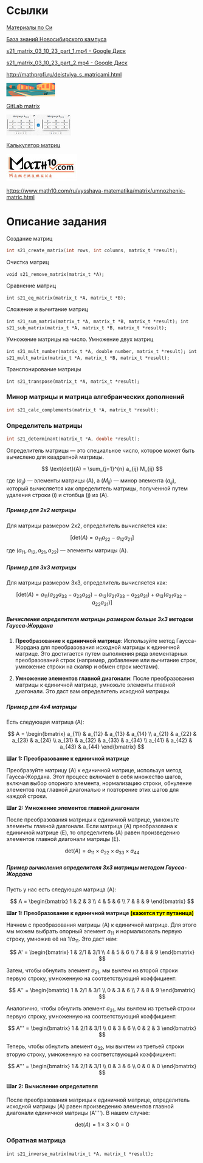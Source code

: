 # Ссылки

[Материалы по Си](https://21-school-by-students.notion.site/C-d28998ee5d9a4477b9595bae536bad84)

[База знаний Новосибирского кампуса](https://held-stingray-d76.notion.site/Home-Page-v2-0-15c0679976e14236b6bb64617a4f7048)

[s21_matrix_03_10_23_part_1.mp4 - Google Диск](https://drive.google.com/file/d/1w4Fx6wSyGOk0YKUw55IhEWF4BDqluAY3/view?usp=sharing)

[s21_matrix_03_10_23_part_2.mp4 - Google Диск](https://drive.google.com/file/d/1D6U1dlX-_1LFq3nIAyukBupra8xudQay/view?usp=sharing)

http://mathprofi.ru/deistviya_s_matricami.html

![matrixx.png](img/matrixx.png)

[GitLab matrix](https://repos.21-school.ru/students/C6_s21_matrix.ID_353530/gentrifr_student.21_school.ru/C6_s21_matrix-1/-/blob/master/README_RUS.md)

<img src="img/2024-03-26%2003-52-03.png" title="" alt="2024-03-26 03-52-03.png" width="170">

[Калькулятор матриц](https://programforyou.ru/calculators/calculator-matric)

![math1.png](img/math1.png)

https://www.math10.com/ru/vysshaya-matematika/matrix/umnozhenie-matric.html

# Описание задания

Создание матриц

```c
int s21_create_matrix(int rows, int columns, matrix_t *result);
```

Очистка матриц

`void s21_remove_matrix(matrix_t *A);`

Сравнение матриц

`int s21_eq_matrix(matrix_t *A, matrix_t *B);`

Сложение и вычитание матриц

`int s21_sum_matrix(matrix_t *A, matrix_t *B, matrix_t *result);
int s21_sub_matrix(matrix_t *A, matrix_t *B, matrix_t *result);`

Умножение матрицы на число. Умножение двух матриц

`int s21_mult_number(matrix_t *A, double number, matrix_t *result);
int s21_mult_matrix(matrix_t *A, matrix_t *B, matrix_t *result);`

Транспонирование матрицы

`int s21_transpose(matrix_t *A, matrix_t *result);`

### Минор матрицы и матрица алгебраических дополнений

```c
int s21_calc_complements(matrix_t *A, matrix_t *result);
```

### Определитель матрицы

```c
int s21_determinant(matrix_t *A, double *result);
```

Определитель матрицы — это специальное число, которое может быть вычислено для квадратной матрицы.

$$
\text{det}(A) = \sum_{j=1}^{n} a_{ij} M_{ij}
$$

где $(a_{ij})$ — элементы матрицы (A), а $(M_{ij})$ — минор элемента $(a_{ij})$, который вычисляется как определитель матрицы, полученной путем удаления строки (i) и столбца (j) из (A).

##### 

##### Пример для 2x2 матрицы

Для матрицы размером 2x2, определитель вычисляется как:

$$
[ \text{det}(A) = a_{11}a_{22} - a_{12}a_{21} ]
$$

где $(a_{11}, a_{12}, a_{21}, a_{22})$ — элементы матрицы (A).

##### 

##### Пример для 3x3 матрицы

Для матрицы размером 3x3, определитель вычисляется как:

$$
[ \text{det}(A) = a_{11}(a_{22}a_{33} - a_{23}a_{32}) - a_{12}(a_{21}a_{33} - a_{23}a_{31}) + a_{13}(a_{21}a_{32} - a_{22}a_{31}) ]
$$

##### 

##### Вычисления определителя матрицы размером больше 3x3 методом Гаусса-Жордана

1. **Преобразование к единичной матрице**: Используйте метод Гаусса-Жордана для преобразования исходной матрицы к единичной матрице. Это достигается путем выполнения ряда элементарных преобразований строк (например, добавление или вычитание строк, умножение строки на скаляр и обмен строк местами).

2. **Умножение элементов главной диагонали**: После преобразования матрицы к единичной матрице, умножьте элементы главной диагонали. Это даст вам определитель исходной матрицы.

##### 

##### Пример для 4x4 матрицы

Есть следующая матрица (A):

$$
A = \begin{bmatrix} a_{11} & a_{12} & a_{13} & a_{14} \\ 
a_{21} & a_{22} & a_{23} & a_{24} \\
a_{31} & a_{32} & a_{33} & a_{34} \\
a_{41} & a_{42} & a_{43} & a_{44} \end{bmatrix}
$$

**Шаг 1: Преобразование к единичной матрице**

Преобразуйте матрицу (A) к единичной матрице, используя метод Гаусса-Жордана. Этот процесс включает в себя множество шагов, включая выбор опорного элемента, нормализацию строки, обнуление элементов под главной диагональю и повторение этих шагов для каждой строки.

**Шаг 2: Умножение элементов главной диагонали**

После преобразования матрицы к единичной матрице, умножьте элементы главной диагонали. Если матрица (A) преобразована к единичной матрице (E), то определитель (A) равен произведению элементов главной диагонали матрицы (E).

$$
\text{det}(A) = a_{11} \times a_{22} \times a_{33} \times a_{44}
$$

##### 

##### Пример вычисления определителя 3x3 матрицы методом Гаусса-Жордана

Пусть у нас есть следующая матрица (A):

$$
A = \begin{bmatrix} 1 & 2 & 3 \\ 4 & 5 & 6 \\ 7 & 8 & 9 \end{bmatrix}
$$

**Шаг 1: Преобразование к единичной матрице <mark>(кажется тут путаница)</mark>**

Начнем с преобразования матрицы (A) к единичной матрице. Для этого мы можем выбрать опорный элемент $a_{11}$ и нормализовать первую строку, умножив её на $1/a_{11}$. Это даст нам:

$$
A' = \begin{bmatrix} 1 & 2/1 & 3/1 \\ 4 & 5 & 6 \\ 7 & 8 & 9 \end{bmatrix}
$$

Затем, чтобы обнулить элемент $a_{21}$, мы вычтем из второй строки первую строку, умноженную на соответствующий коэффициент:

$$
A'' = \begin{bmatrix} 1 & 2/1 & 3/1 \\ 0 & 3 & 6 \\ 7 & 8 & 9 \end{bmatrix}
$$

Аналогично, чтобы обнулить элемент $a_{31}$, мы вычтем из третьей строки первую строку, умноженную на соответствующий коэффициент:

$$
A''' = \begin{bmatrix} 1 & 2/1 & 3/1 \\ 0 & 3 & 6 \\ 0 & 2 & 3 \end{bmatrix}
$$

Теперь, чтобы обнулить элемент $a_{32}$, мы вычтем из третьей строки вторую строку, умноженную на соответствующий коэффициент:

$$
A''' = \begin{bmatrix} 1 & 2/1 & 3/1 \\ 0 & 3 & 6 \\ 0 & 0 & 0 \end{bmatrix}
$$

#### **Шаг 2: Вычисление определителя**

После преобразования матрицы к единичной матрице, определитель исходной матрицы (A) равен произведению элементов главной диагонали единичной матрицы (A''''). В нашем случае:

$$
\text{det}(A) = 1 \times 3 \times 0 = 0
$$

### Обратная матрица

`int s21_inverse_matrix(matrix_t *A, matrix_t *result);`
